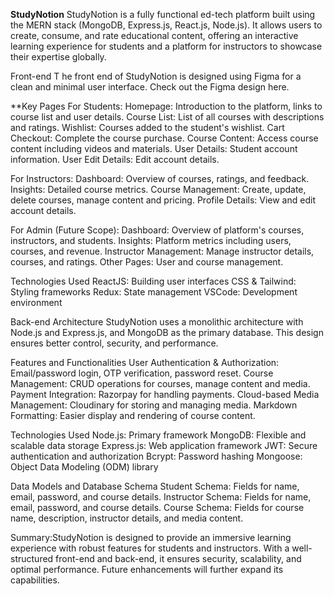 **StudyNotion**
StudyNotion is a fully functional ed-tech platform built using the MERN stack (MongoDB, Express.js, React.js, Node.js). It allows users to create, consume, and rate educational content, offering an interactive learning experience for students and a platform for instructors to showcase their expertise globally.

Front-end
T  he front end of StudyNotion is designed using Figma for a clean and minimal user interface. Check out the Figma design here.

**Key Pages
For Students:
  Homepage: Introduction to the platform, links to course list and user details.
  Course List: List of all courses with descriptions and ratings.
  Wishlist: Courses added to the student's wishlist.
  Cart Checkout: Complete the course purchase.
  Course Content: Access course content including videos and materials.
  User Details: Student account information.
  User Edit Details: Edit account details.

For Instructors:
  Dashboard: Overview of courses, ratings, and feedback.
  Insights: Detailed course metrics.
  Course Management: Create, update, delete courses, manage content and pricing.
  Profile Details: View and edit account details.

For Admin (Future Scope):
  Dashboard: Overview of platform's courses, instructors, and students.
  Insights: Platform metrics including users, courses, and revenue.
  Instructor Management: Manage instructor details, courses, and ratings.
  Other Pages: User and course management.

Technologies Used
  ReactJS: Building user interfaces
  CSS & Tailwind: Styling frameworks
  Redux: State management
  VSCode: Development environment

Back-end Architecture
StudyNotion uses a monolithic architecture with Node.js and Express.js, and MongoDB as the primary database. This design ensures better control, security, and performance.

Features and Functionalities
  User Authentication & Authorization: Email/password login, OTP verification, password reset.
  Course Management: CRUD operations for courses, manage content and media.
  Payment Integration: Razorpay for handling payments.
  Cloud-based Media Management: Cloudinary for storing and managing media.
  Markdown Formatting: Easier display and rendering of course content.

Technologies Used
  Node.js: Primary framework
  MongoDB: Flexible and scalable data storage
  Express.js: Web application framework
  JWT: Secure authentication and authorization
  Bcrypt: Password hashing
  Mongoose: Object Data Modeling (ODM) library

Data Models and Database Schema
  Student Schema: Fields for name, email, password, and course details.
  Instructor Schema: Fields for name, email, password, and course details.
  Course Schema: Fields for course name, description, instructor details, and media content.

Summary:StudyNotion is designed to provide an immersive learning experience with robust features for students and instructors. With a well-structured front-end and back-end, it ensures security, scalability, and optimal performance. Future enhancements will further expand its capabilities.








